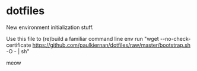 dotfiles
========

New environment initialization stuff.

Use this file to (re)build a familiar command line env
run "wget --no-check-certificate https://github.com/paulkiernan/dotfiles/raw/master/bootstrap.sh -O - | sh"

meow